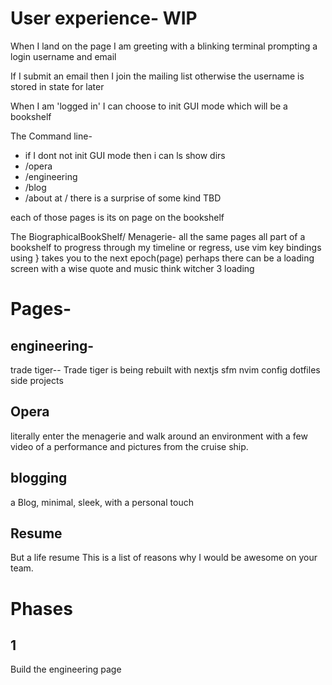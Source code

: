 # User experience- WIP

When I land on the page I am greeting with a blinking terminal prompting a login
username
and email

If I submit an email then I join the mailing list otherwise the username is stored in state
for later

When I am 'logged in' I can choose to init GUI mode which will be a bookshelf

The Command line-

- if I dont not init GUI mode then i can ls show dirs
- /opera
- /engineering
- /blog
- /about
  at / there is a surprise of some kind TBD

each of those pages is its on page on the bookshelf

The BiographicalBookShelf/ Menagerie-
all the same pages all part of a bookshelf
to progress through my timeline or regress,
use vim key bindings
using } takes you to the next epoch(page)
perhaps there can be a loading screen with a wise quote and music
think witcher 3 loading

# Pages-

## engineering-

trade tiger-- Trade tiger is being rebuilt with nextjs
sfm
nvim config
dotfiles
side projects

## Opera

literally enter the menagerie and walk around an environment with a few video of a performance
and pictures from the cruise ship.

## blogging

a Blog, minimal, sleek, with a personal touch

## Resume

But a life resume
This is a list of reasons why I would be awesome on your team.

# Phases

## 1

Build the engineering page
